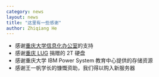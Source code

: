 ```yaml
---
category: news
layout: news
title: "这里有一些感谢"
author: Zhiqiang He
---
```



- 感谢[重庆大学信息化办公室](http://net.cqu.edu.cn)的支持
- 感谢[重庆 LUG](https://chongqinglug.org) 捐赠的 2T 硬盘
- 感谢重庆大学 IBM Power System 教育中心提供的存储资源
- 感谢王一帆学长的慷慨资助，我们得以购入新服务器


